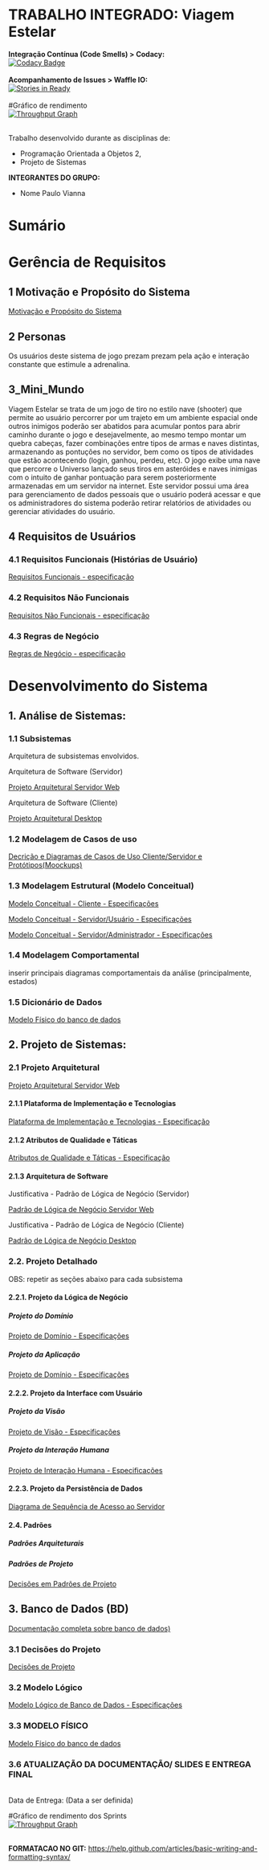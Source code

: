 # TRABALHO INTEGRADO: Viagem Estelar 
<!--**Integração Contínua > Travis-CI:** 
<br>
[![Build Status](https://travis-ci.org/phoenixproject/viagemestelar.png)](https://travis-ci.org/phoenixproject/viagemestelar)
<br><br>
**Integração Contínua > AppVeyor:** 
<br>
[![Build status](https://ci.appveyor.com/api/projects/status/bf7lfjpb7aoo3hxs/branch/master?svg=true)](https://ci.appveyor.com/project/phoenixproject/viagemestelar/branch/master)
<br><br>-->
**Integração Contínua (Code Smells) > Codacy:** 
<br>
[![Codacy Badge](https://api.codacy.com/project/badge/Grade/dbd5d8d8989e464e8ddf5f4b896e7928)](https://www.codacy.com/app/phoenixproject.erp/viagemestelar?utm_source=github.com&amp;utm_medium=referral&amp;utm_content=phoenixproject/viagemestelar&amp;utm_campaign=Badge_Grade)
<br><br>
**Acompanhamento de Issues > Waffle IO:** 
<br>
[![Stories in Ready](https://badge.waffle.io/phoenixproject/viagemestelar.png?label=ready&title=Ready)](http://waffle.io/phoenixproject/viagemestelar)
<br><br>
#Gráfico de rendimento 
<br>
[![Throughput Graph](https://graphs.waffle.io/phoenixproject/viagemestelar/throughput.svg)](https://waffle.io/phoenixproject/viagemestelar/metrics/throughput)
<br><br>

Trabalho desenvolvido durante as disciplinas de:
- Programação Orientada a Objetos 2,
- Projeto de Sistemas


**INTEGRANTES DO GRUPO:** 
- Nome Paulo Vianna <br>

        
# Sumário

# Gerência de Requisitos

## 1 Motivação e Propósito do Sistema 

[Motivação e Propósito do Sistema](https://github.com/phoenixproject/viagemestelar/wiki/Ger%C3%AAncia-de-Requisitos#motivacao_e_proposito)

## 2 Personas

Os usuários deste sistema de jogo prezam prezam pela ação e interação constante que estimule a adrenalina.

## 3_Mini_Mundo

Viagem Estelar se trata de um jogo de tiro no estilo nave (shooter) que permite ao usuário percorrer por um trajeto em um ambiente espacial onde outros inimigos poderão ser abatidos para acumular pontos para abrir caminho durante o jogo e desejavelmente, ao mesmo tempo montar um quebra cabeças, fazer combinações entre tipos de armas e naves distintas, armazenando as pontuções no servidor, bem como os tipos de atividades que estão acontecendo (login, ganhou, perdeu, etc).
O jogo exibe uma nave que percorre o Universo lançado seus tiros em asteróides e naves inimigas com o intuito de ganhar pontuação para serem posteriormente armazenadas em um servidor na internet. Este servidor possui uma área para gerenciamento de dados pessoais que o usuário poderá acessar e que os administradores do sistema poderão retirar relatórios de atividades ou gerenciar atividades do usuário.

## 4	Requisitos de Usuários

### 4.1	Requisitos Funcionais (Histórias de Usuário)

[Requisitos Funcionais - especificação](https://github.com/phoenixproject/viagemestelar/wiki/Requisitos-de-Usu%C3%A1rios#requisitos_funcionais)

### 4.2	Requisitos Não Funcionais

[Requisitos Não Funcionais - especificação](https://github.com/phoenixproject/viagemestelar/wiki/Requisitos-de-Usu%C3%A1rios#requisitos_nao_funcionais)

### 4.3	Regras de Negócio

[Regras de Negócio - especificação](https://github.com/phoenixproject/viagemestelar/wiki/Requisitos-de-Usu%C3%A1rios#regras_de_negocio)

# Desenvolvimento do Sistema

## 1.    Análise de Sistemas:

### 1.1  Subsistemas

Arquitetura de subsistemas envolvidos.

Arquitetura de Software (Servidor)

[Projeto Arquitetural Servidor Web](https://github.com/phoenixproject/viagemestelar/wiki/Projeto-Detalhado-(Web)#arquitetura_de_software)

Arquitetura de Software (Cliente)

[Projeto Arquitetural Desktop](https://github.com/phoenixproject/viagemestelar/wiki/Projeto-Detalhado-(Desktop)#arquitetura_de_software)

### 1.2  Modelagem de Casos de uso 

[Decrição e Diagramas de Casos de Uso Cliente/Servidor e Protótipos(Moockups)](https://github.com/phoenixproject/viagemestelar/wiki/Diagrama-de-Casos-de-Uso---Cliente---Servidor#diagramas_de_caso_de_uso)

### 1.3  Modelagem Estrutural (Modelo Conceitual)

[Modelo Conceitual - Cliente - Especificações](https://github.com/phoenixproject/viagemestelar/wiki/Modelo-Estrutural-(Conceitual)#modelo_conceitual_cliente)

[Modelo Conceitual - Servidor/Usuário - Especificações](https://github.com/phoenixproject/viagemestelar/wiki/Modelo-Estrutural-(Conceitual)#modelo_conceitual_usuario_servidor)

[Modelo Conceitual - Servidor/Administrador - Especificações](https://github.com/phoenixproject/viagemestelar/wiki/Modelo-Estrutural-(Conceitual)#modelo_conceitual_administrador_servidor)

### 1.4  Modelagem Comportamental

inserir principais diagramas comportamentais da análise (principalmente, estados)

### 1.5  Dicionário de Dados

[Modelo Físico do banco de dados ](https://github.com/phoenixproject/viagemestelar/wiki/Banco-de-Dados---MySQL-Server#dicionario_de_dados)
    
## 2.    Projeto de Sistemas:
### 2.1  Projeto Arquitetural 

[Projeto Arquitetural Servidor Web](https://github.com/phoenixproject/viagemestelar/wiki/Projeto-Detalhado-(Web)#arquitetura_de_software)

#### 2.1.1   Plataforma de Implementação e Tecnologias

[Plataforma de Implementação e Tecnologias - Especificação](https://github.com/phoenixproject/viagemestelar/wiki/Plataforma-de-Implementa%C3%A7%C3%A3o-e-Tecnologias#plataforma_implementacao_tecnologias)

#### 2.1.2   Atributos de Qualidade e Táticas

[Atributos de Qualidade e Táticas - Especificação](https://github.com/phoenixproject/viagemestelar/wiki/Plataforma-de-Implementa%C3%A7%C3%A3o-e-Tecnologias#atributos_qualidade_taticas)

#### 2.1.3   Arquitetura de Software
<!--apresentar diagrama UML da arquitetura do sistema. justificar as decisões tomadas.-->

Justificativa - Padrão de Lógica de Negócio (Servidor)

[Padrão de Lógica de Negócio Servidor Web](https://github.com/phoenixproject/viagemestelar/wiki/Projeto-Detalhado-(Web)#Padrao_De_Logica_Negocio)

Justificativa - Padrão de Lógica de Negócio (Cliente)

[Padrão de Lógica de Negócio Desktop](https://github.com/phoenixproject/viagemestelar/wiki/Projeto-Detalhado-(Web)#Cliente)

### 2.2. Projeto Detalhado
OBS: repetir as seções abaixo para cada subsistema

#### 2.2.1.   Projeto da Lógica de Negócio

##### Projeto do Domínio

[Projeto de Domínio - Especificações](https://github.com/phoenixproject/viagemestelar/wiki/Projeto-de-L%C3%B3gica-de-Neg%C3%B3cio#projeto_dominio)

##### Projeto da Aplicação

[Projeto de Domínio - Especificações](https://github.com/phoenixproject/viagemestelar/wiki/Projeto-de-L%C3%B3gica-de-Neg%C3%B3cio#projeto_dominio)

#### 2.2.2.  Projeto da Interface com Usuário

##### Projeto da Visão

[Projeto de Visão - Especificações](https://github.com/phoenixproject/viagemestelar/wiki/Projeto-de-L%C3%B3gica-de-Neg%C3%B3cio#projeto_da_visao)

##### Projeto da Interação Humana

[Projeto de Interação Humana - Especificações](https://github.com/phoenixproject/viagemestelar/wiki/Projeto-de-L%C3%B3gica-de-Neg%C3%B3cio#projeto_da_interacao_humana)

#### 2.2.3.  Projeto da Persistência de Dados

<!--apresentar classes de acesso ao banco de dados. apresentar diagramas de sequência.-->
[Diagrama de Sequência de Acesso ao Servidor](https://github.com/phoenixproject/viagemestelar/wiki/Projeto-de-L%C3%B3gica-de-Neg%C3%B3cio#diagramas_de_sequencia)

#### 2.4.   Padrões

##### Padrões Arquiteturais

##### Padrões de Projeto

[Decisões em Padrões de Projeto](https://github.com/phoenixproject/viagemestelar/wiki/Padr%C3%B5es-de-Projeto#padroes_de_projeto)

## 3.    Banco de Dados (BD)

[Documentação completa sobre banco de dados)](https://github.com/phoenixproject/viagemestelar/wiki/Banco-de-Dados---MySQL-Server)

### 3.1 Decisões do Projeto 

[Decisões de Projeto](https://github.com/phoenixproject/viagemestelar/wiki/Banco-de-Dados---MySQL-Server#decis%C3%B5es_de_projeto)

### 3.2	Modelo Lógico<br>

[Modelo Lógico de Banco de Dados - Especificações](https://github.com/phoenixproject/viagemestelar/wiki/Banco-de-Dados---MySQL-Server#modelo_logico)

### 3.3	MODELO FÍSICO<br>

[Modelo Físico do banco de dados ](https://github.com/phoenixproject/viagemestelar/wiki/Banco-de-Dados---MySQL-Server#modelo_fisico)

### 3.6	ATUALIZAÇÃO DA DOCUMENTAÇÃO/ SLIDES E ENTREGA FINAL<br>
<br>
    Data de Entrega: (Data a ser definida)
<br>

<!-- ### 3.7	DIFICULDADES ENCONTRADAS PELO GRUPO<br>  

# Gestão de Configuração

## 1.    Metodologia

descrever metodologias e políticas que serão usadas para realizar a gestão de configuração como, por exemplo, Gitflow, rastreabilidade de requisitos e mudanças. É necessário descrever em detalhes os procedimentos.

## 2.    Arquitetura

descrever ferramentas e a integração dessas para a arquitetura. 

## 3.    Integração Contínua e Delivery Contínua

Descrever como será aplicado esses conceitos.

#Gestão de Projetos

## 1.    Project Model Canvas (PMC)

Visão geral do projeto.

## 2.    Cronograma macro de sprints 

datas dos sprints.

## 3.    Backlog de histórias de Usuário 

lista de histórias de usuário categorizadas, priorizadas e com o esforço. A categorização deve utilizar a técnica MoSCoW. 
Acompanhamento do projeto: o grupo deve apresentar histórico, por sprint,  do acompanhamento do projeto da seguinte forma:
- Apresentando o Burndown do projeto.
- Apresentando a velocidade do time.
- Modificações do backlog.

## 4.    Burn down dos sprints -->

#Gráfico de rendimento dos Sprints 
<br>
[![Throughput Graph](https://graphs.waffle.io/phoenixproject/viagemestelar/throughput.svg)](https://waffle.io/phoenixproject/viagemestelar/metrics/throughput)
<br><br>

<!-- ## 5.    Retrospectiva 

Apresentar a retrospectiva da equipe do sprint realizado.

# Gerência de Qualidade

## 1.    Métricas de qualidade 

definir métricas de qualidade para cada artefato do projeto como, por exemplo, quantidade de codesmell, complexidade ciclomática e outras. 

##2.    Classes de equivalência e particionamento de equivalência 

defina as classes de equivalências para as métricas de qualidade. 

## 3.    Medição 

seção que escreve como as métricas estão sendo atingidas. Essa seção deve ser atualizada por sprint. 

## 4.    Testes

Técnicas utilizadas para os testes: apresentar as técnicas utilizadas para o planejamento e execução de testes como, por exemplo, teste funcional sistemático e testes estruturais. 

## 5.    Cenário de Teste

apresentar todos os cenários de teste sucesso e falhas das histórias de usuário.  

## 6.    Histórico  

O grupo deve apresentar a evolução da qualidade dos itens ao longo das entregas, ou seja, em outras palavras, o grupo deve apresentar o histórico de evolução da qualidade dos artefatos de software e discursar o motivo da evolução.

# Diário de Bordo

o grupo deve apresentar semanalmente um relato da atividade do grupo. O relato pode conter qualquer tipo de informação (fotos, vídeos) que possam auxiliar no entendimento das atividades do grupo. 

OBS: organize o diário para que não se misture com a documentação. de preferência, coloque-o em outra página. -->

**FORMATACAO NO GIT:** https://help.github.com/articles/basic-writing-and-formatting-syntax/

